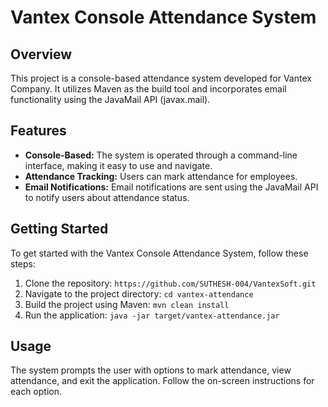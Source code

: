 # Vantex Console Attendance System

## Overview

This project is a console-based attendance system developed for Vantex Company.
It utilizes Maven as the build tool and incorporates email functionality using the JavaMail API (javax.mail).

## Features

- **Console-Based:** The system is operated through a command-line interface, making it easy to use and navigate.
- **Attendance Tracking:** Users can mark attendance for employees.
- **Email Notifications:** Email notifications are sent using the JavaMail API to notify users about attendance status.

## Getting Started

To get started with the Vantex Console Attendance System, follow these steps:

1. Clone the repository: `https://github.com/SUTHESH-004/VantexSoft.git`
2. Navigate to the project directory: `cd vantex-attendance`
3. Build the project using Maven: `mvn clean install`
4. Run the application: `java -jar target/vantex-attendance.jar`

## Usage

The system prompts the user with options to mark attendance, view attendance, and exit the application. Follow the on-screen instructions for each option.

